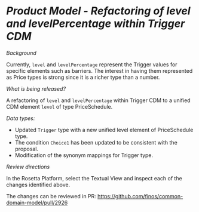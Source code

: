 # _Product Model - Refactoring of level and levelPercentage within Trigger CDM_

_Background_

Currently, `level` and `levelPercentage` represent the Trigger values for specific elements such as barriers. The interest in having them represented as Price types is strong since it is a richer type than a number.

_What is being released?_

A refactoring of `level` and `levelPercentage` within Trigger CDM to a unified CDM element `level` of type PriceSchedule.

_Data types:_

- Updated `Trigger` type with a new unified level element of PriceSchedule type.
- The condition `Choice1` has been updated to be consistent with the proposal.
- Modification of the synonym mappings for Trigger type.

_Review directions_

In the Rosetta Platform, select the Textual View and inspect each of the changes identified above.

The changes can be reviewed in PR: https://github.com/finos/common-domain-model/pull/2926
